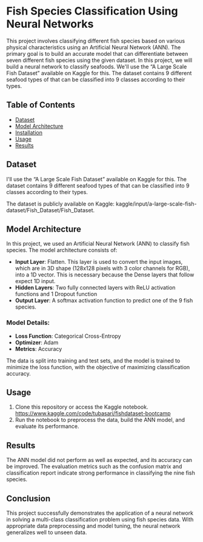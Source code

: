 # Fish Species Classification Using Neural Networks

This project involves classifying different fish species based on various physical characteristics using an Artificial Neural Network (ANN). The primary goal is to build an accurate model that can differentiate between seven different fish species using the given dataset.
In this project, we will build a neural network to classify seafoods. We'll use the “A Large Scale Fish Dataset” available on Kaggle for this. The dataset contains 9 different seafood types of that can be classified into 9 classes according to their types.
## Table of Contents
- [Dataset](#dataset)
- [Model Architecture](#model-architecture)
- [Installation](#installation)
- [Usage](#usage)
- [Results](#results)

## Dataset

I'll use the “A Large Scale Fish Dataset” available on Kaggle for this. The dataset contains 9 different seafood types of that can be classified into 9 classes according to their types.

The dataset is publicly available on Kaggle: kaggle/input/a-large-scale-fish-dataset/Fish_Dataset/Fish_Dataset.

## Model Architecture

In this project, we used an Artificial Neural Network (ANN) to classify fish species. The model architecture consists of:

- **Input Layer**: Flatten. This layer is used to convert the input images, which are in 3D shape (128x128 pixels with 3 color channels for RGB), into a 1D vector.
This is necessary because the Dense layers that follow expect 1D input.
- **Hidden Layers**: Two fully connected layers with ReLU activation functions and 1 Dropout function
- **Output Layer**: A softmax activation function to predict one of the 9 fish species.

### Model Details:
- **Loss Function**: Categorical Cross-Entropy
- **Optimizer**: Adam
- **Metrics**: Accuracy

The data is split into training and test sets, and the model is trained to minimize the loss function, with the objective of maximizing classification accuracy.
## Usage

1. Clone this repository or access the Kaggle notebook. https://www.kaggle.com/code/tubasari/fishdataset-bootcamp 
2. Run the notebook to preprocess the data, build the ANN model, and evaluate its performance.

## Results

The ANN model did not perform as well as expected, and its accuracy can be improved. The evaluation metrics such as the confusion matrix and classification report indicate strong performance in classifying the nine fish species.

## Conclusion

This project successfully demonstrates the application of a neural network in solving a multi-class classification problem using fish species data. With appropriate data preprocessing and model tuning, the neural network generalizes well to unseen data.

